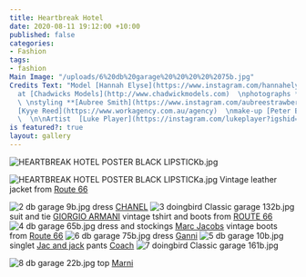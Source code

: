 ```yaml
---
title: Heartbreak Hotel
date: 2020-08-11 19:12:00 +10:00
published: false
categories:
- Fashion
tags:
- fashion
Main Image: "/uploads/6%20db%20garage%20%20%20%20%2075b.jpg"
Credits Text: "Model [Hannah Elyse](https://www.instagram.com/hannahelyseofficial/?hl=en)
  at [Chadwicks Models](http://www.chadwickmodels.com)  \nphotographs **[Max Doyle](https://www.instagram.com/maxdoyle_photographer/)**
  \ \nstyling **[Aubree Smith](https://www.instagram.com/aubreestrawberry/)**  \nHairstylist
  [Kyye Reed](https://www.workagency.com.au/agency)  \nmake-up [Peter Beard](https://artist-group.net)
  \  \n\nArtist  [Luke Player](https://instagram.com/lukeplayer?igshid=1dl15mf7654j2)"
is featured?: true
layout: gallery
---
```


![HEARTBREAK HOTEL POSTER BLACK LIPSTICKb.jpg](/uploads/HEARTBREAK%20HOTEL%20POSTER%20BLACK%20LIPSTICKb.jpg)

![HEARTBREAK HOTEL POSTER BLACK LIPSTICKa.jpg](/uploads/HEARTBREAK%20HOTEL%20POSTER%20BLACK%20LIPSTICKa.jpg)
Vintage leather jacket from
[Route 66](https://route66.com.au)

![2 db garage     9b.jpg](/uploads/2%20db%20garage%20%20%20%20%209b.jpg)
dress [CHANEL](https://www.chanel.com/au/) 
![3 doingbird Classic garage 132b.jpg](/uploads/3%20doingbird%20Classic%20garage%20132b.jpg)
suit and tie [GIORGIO ARMANI](https://www.armani.com/au/armanicom/unisex/giorgio-armani/cross_section?gclid=EAIaIQobChMImOKOqeeg6wIVC38rCh1NPA8aEAAYASAAEgLMrPD_BwE&gclsrc=aw.ds&tp=124774) 
vintage tshirt and boots from [ROUTE 66](https://route66.com.au)
![4 db garage     65b.jpg](/uploads/4%20db%20garage%20%20%20%20%2065b.jpg)
dress and stockings [Marc Jacobs](https://www.marcjacobs.com) 
vintage boots from
[Route 66](https://route66.com.au)
![6 db garage     75b.jpg](/uploads/6%20db%20garage%20%20%20%20%2075b.jpg)
dress [Ganni](https://www.ganni.com/en-au/sale/?gclid=EAIaIQobChMI-ZrYv-ag6wIVFSQrCh1FIQKLEAAYASAAEgJtA_D_BwE) 
![5 db garage    10b.jpg](/uploads/5%20db%20garage%20%20%20%2010b.jpg)
singlet [Jac and jack](https://jacandjack.com/?gclid=EAIaIQobChMIspXc9Oag6wIV1SMrCh3guQMvEAAYASAAEgIa5vD_BwE) 
pants [Coach](https://coachaustralia.com/?gclid=EAIaIQobChMIqtz1hueg6wIVj30rCh0uTwwSEAAYASAAEgLn8_D_BwE) 
![7 doingbird Classic garage 161b.jpg](/uploads/7%20doingbird%20Classic%20garage%20161b.jpg)

![8 db garage     22b.jpg](/uploads/8%20db%20garage%20%20%20%20%2022b.jpg)
top [Marni](https://www.marni.com/countries/index)